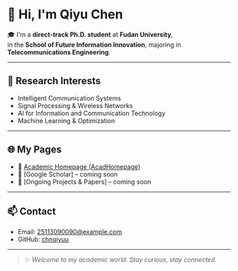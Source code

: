 # 👋 Hi, I'm Qiyu Chen

🎓 I'm a **direct-track Ph.D. student** at **Fudan University**,  
in the **School of Future Information Innovation**, majoring in **Telecommunications Engineering**.

---

## 🔬 Research Interests

- Intelligent Communication Systems  
- Signal Processing & Wireless Networks  
- AI for Information and Communication Technology  
- Machine Learning & Optimization

---

## 🌐 My Pages

- 🔗 [Academic Homepage (AcadHomepage)](https://chnqiyuu.github.io/)
- 📄 [Google Scholar] – coming soon
- 🧠 [Ongoing Projects & Papers] – coming soon

---

## 📫 Contact

- Email: 25113090090@example.com
- GitHub: [chnqiyuu](https://github.com/chnqiyuu)

---

> ✨ *Welcome to my academic world. Stay curious, stay connected.*
